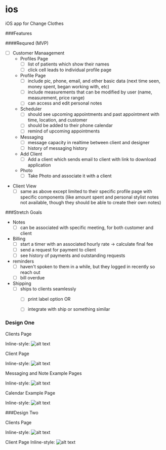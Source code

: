 # ios
iOS app for Change Clothes

###Features

####Requred (MVP)

- [ ] Customer Manaagement
  - Profiles Page
    - [ ] list of patients which show their names
    - [ ] click cell leads to individual profile page
  - Profile Page
    - [ ] include pic, phone, email, and other basic data (next time seen, money spent, began working with, etc)
    - [ ] include measurements that can be modified by user (name, measurement, price range)
    - [ ] can access and edit personal notes 
  - Scheduler
    - [ ] should see upcoming appointments and past appointment with time, location, and customer
    - [ ] should be added to their phone calendar
    - [ ] remind of upcoming appointments
  - Messaging
    - [ ] message capacity in realtime between client and designer
    - [ ] history of messaging history
  - Add Client
    - [ ] Add a client which sends email to client with link to download application
  - Photo
    - [ ] Take Photo and associate it with a client
- Client View
  - [ ] same as above except limited to their specific profile page with specific components (like amount spent and personal stylist notes not available, though they should be able to create their own notes)

###Stretch Goals

- Notes 
  - [ ] can be associated with specific meeting, for both customer and client 
- Billing
  - [ ] start a timer with an associated hourly rate -> calculate final fee
  - [ ] send a request for payment to client
  - [ ] see history of payments and outstanding requests
- reminders
  - [ ] haven't spoken to them in a while, but they logged in recently so reach out
  - [ ] bill overdue
- Shipping
  - [ ] ships to clients seamlessly
    - [ ] print label option
    OR
    - [ ] integrate with ship or something similar


### Design One

Clients Page 

Inline-style: 
![alt text](/Wireframes/DesignOne/IMG_0675.JPG "Logo Title Text 1")


Client Page 

Inline-style: 
![alt text](/Wireframes/DesignOne/IMG_0674.JPG "Logo Title Text 1")

Messaging and Note Example Pages

Inline-style: 
![alt text](/Wireframes/DesigneOne/IMG_0676.JPG "Logo Title Text 1")

Calendar Example Page

Inline-style: 
![alt text](/Wireframes/DesigneOne/IMG_0677.JPG "Logo Title Text 1")

###Design Two

Clients Page

Inline-style: 
![alt text](/Wireframes/DesignTwo/IMG_0679.JPG "Logo Title Text 1")


Client Page
Inline-style: 
![alt text](/Wireframes/DesignTwo/IMG_0680.JPG "Logo Title Text 1")
